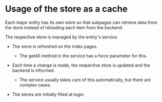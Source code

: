 # Usage of the store as a cache

<head>
  <meta name="guidename" content="API Management"/>
  <meta name="context" content="GUID-5beacaad-d12a-4b27-a567-5c17a79e50af"/>
</head>

Each major entity has its own store so that subpages can retrieve data from the store instead of reloading each item from the backend.

The respective store is managed by the entity's service.

- The store is refreshed on the index pages.

     - The getAll method in the service has a force parameter for this.

- Each time a change is made, the respective store is updated and the backend is informed.

     - The service usually takes care of this automatically, but there are complex cases.

- The stores are initially filled at login.
